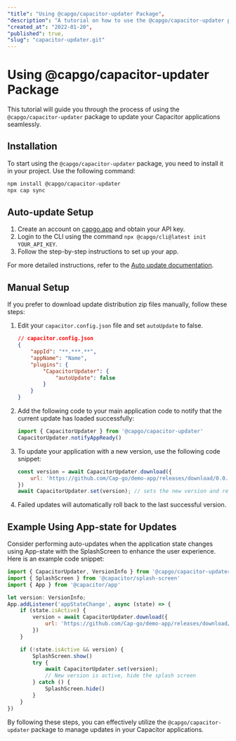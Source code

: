 ```yaml
---
"title": "Using @capgo/capacitor-updater Package",
"description": "A tutorial on how to use the @capgo/capacitor-updater package for updating your Capacitor applications with ease.",
"created_at": "2022-01-20",
"published": true,
"slug": "capacitor-updater.git"
---
```


# Using @capgo/capacitor-updater Package

This tutorial will guide you through the process of using the `@capgo/capacitor-updater` package to update your Capacitor applications seamlessly.

## Installation

To start using the `@capgo/capacitor-updater` package, you need to install it in your project. Use the following command:

```bash
npm install @capgo/capacitor-updater
npx cap sync
```

## Auto-update Setup

1. Create an account on [capgo.app](https://capgo.app) and obtain your API key.
2. Login to the CLI using the command `npx @capgo/cli@latest init YOUR_API_KEY`.
3. Follow the step-by-step instructions to set up your app.

For more detailed instructions, refer to the [Auto update documentation](https://capgo.app/docs/plugin/auto-update).

## Manual Setup

If you prefer to download update distribution zip files manually, follow these steps:

1. Edit your `capacitor.config.json` file and set `autoUpdate` to false.
    ```json
    // capacitor.config.json
    {
        "appId": "**.***.**",
        "appName": "Name",
        "plugins": {
            "CapacitorUpdater": {
                "autoUpdate": false
            }
        }
    }
    ```

2. Add the following code to your main application code to notify that the current update has loaded successfully:
    ```javascript
    import { CapacitorUpdater } from '@capgo/capacitor-updater'
    CapacitorUpdater.notifyAppReady()
    ```

3. To update your application with a new version, use the following code snippet:
    ```javascript
    const version = await CapacitorUpdater.download({
        url: 'https://github.com/Cap-go/demo-app/releases/download/0.0.4/dist.zip'
    })
    await CapacitorUpdater.set(version); // sets the new version and reloads the app
    ```

4. Failed updates will automatically roll back to the last successful version.

## Example Using App-state for Updates

Consider performing auto-updates when the application state changes using App-state with the SplashScreen to enhance the user experience. Here is an example code snippet:

```javascript
import { CapacitorUpdater, VersionInfo } from '@capgo/capacitor-updater'
import { SplashScreen } from '@capacitor/splash-screen'
import { App } from '@capacitor/app'

let version: VersionInfo;
App.addListener('appStateChange', async (state) => {
    if (state.isActive) {
        version = await CapacitorUpdater.download({
            url: 'https://github.com/Cap-go/demo-app/releases/download/0.0.4/dist.zip'
        })
    }

    if (!state.isActive && version) {
        SplashScreen.show()
        try {
            await CapacitorUpdater.set(version);
            // New version is active, hide the splash screen
        } catch () {
            SplashScreen.hide()
        }
    }
})
```

By following these steps, you can effectively utilize the `@capgo/capacitor-updater` package to manage updates in your Capacitor applications.